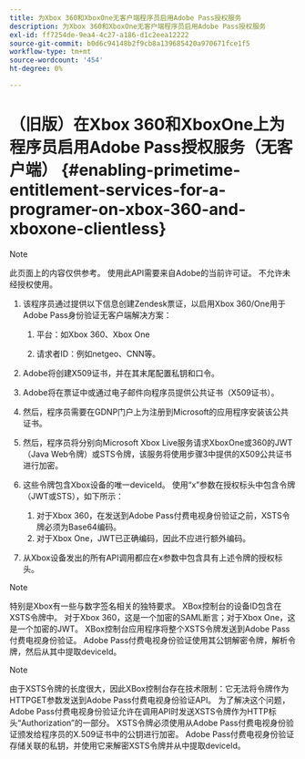 ```yaml
---
title: 为Xbox 360和XboxOne无客户端程序员启用Adobe Pass授权服务
description: 为Xbox 360和XboxOne无客户端程序员启用Adobe Pass授权服务
exl-id: ff7254de-9ea4-4c27-a186-d1c2eea12222
source-git-commit: b0d6c94148b2f9cb8a139685420a970671fce1f5
workflow-type: tm+mt
source-wordcount: '454'
ht-degree: 0%

---
```


# （旧版）在Xbox 360和XboxOne上为程序员启用Adobe Pass授权服务（无客户端） {#enabling-primetime-entitlement-services-for-a-programer-on-xbox-360-and-xboxone-clientless}

>[!NOTE]
>
>此页面上的内容仅供参考。 使用此API需要来自Adobe的当前许可证。 不允许未经授权使用。




1. 该程序员通过提供以下信息创建Zendesk票证，以启用Xbox 360/One用于Adobe Pass身份验证无客户端解决方案：

   1. 平台：如Xbox 360、Xbox One

   1. 请求者ID：例如netgeo、CNN等。

1. Adobe将创建X509证书，并在其末尾配置私钥和口令。

1. Adobe将在票证中或通过电子邮件向程序员提供公共证书（X509证书）。

1. 然后，程序员需要在GDNP门户上为注册到Microsoft的应用程序安装该公共证书。

1. 然后，程序员将分别向Microsoft Xbox Live服务请求XboxOne或360的JWT（Java Web令牌）或STS令牌，该服务将使用步骤3中提供的X509公共证书进行加密。

1. 这些令牌包含Xbox设备的唯一deviceId。 使用“x”参数在授权标头中包含令牌（JWT或STS），如下所示：

   1. 对于Xbox 360，在发送到Adobe Pass付费电视身份验证之前，XSTS令牌必须为Base64编码。
   1. 对于Xbox One，JWT已正确编码，因此不应进行额外编码。

1. 从Xbox设备发出的所有API调用都应在x参数中包含具有上述令牌的授权标头。



>[!NOTE]
>
>特别是Xbox有一些与数字签名相关的独特要求。 XBox控制台的设备ID包含在XSTS令牌中。  对于Xbox 360，这是一个加密的SAML断言；对于Xbox One，这是一个加密的JWT。 XBox控制台应用程序将整个XSTS令牌发送到Adobe Pass付费电视身份验证。 Adobe Pass付费电视身份验证使用其公钥解密令牌，解析令牌，然后从其中提取deviceId。

>[!NOTE]
>
>由于XSTS令牌的长度很大，因此XBox控制台存在技术限制：它无法将令牌作为HTTPGET参数发送到Adobe Pass付费电视身份验证API。 为了解决这个问题，Adobe Pass付费电视身份验证允许在调用API时发送XSTS令牌作为HTTP标头“Authorization”的一部分。 XSTS令牌必须使用从Adobe Pass付费电视身份验证颁发给程序员的X.509证书中的公钥进行加密。 Adobe Pass付费电视身份验证存储关联的私钥，并使用它来解密XSTS令牌并从中提取deviceId。
